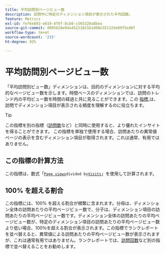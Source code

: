 ```yaml
---
title: 平均訪問別ページビュー数
description: 訪問中に特定のディメンション項目が表示された平均回数。
feature: Metrics
exl-id: fef6e803-e819-4f0f-8cb0-c565328a8bea
source-git-commit: d095628e94a45221815b1d08e35132de09f5ed8f
workflow-type: tm+mt
source-wordcount: '215'
ht-degree: 92%

---
```


# 平均訪問別ページビュー数

「平均訪問別ビュー数」ディメンションは、目的のディメンションに対する平均的なページビュー数を示します。時間ベースのディメンションでは、訪問のトレンド内の平均ビュー数を時間の経過と共に見ることができます。この [ 指標 ](overview.md) は、訪問でディメンション項目が表示される頻度を理解するのに役立ちます。

>[!TIP]
>
>この指標を別の指標（[訪問数](visits.md)など）と同時に使用すると、より優れたインサイトを得ることができます。 この指標を単独で使用する場合、訪問あたりの異常値ページの表示を含むディメンション項目が取得されます。これは通常、有用ではありません。

## この指標の計算方法

この指標は、数式「[`Page views`](page-views.md)` divided by `[`Visits`](visits.md)」を使用して計算されます。

## 100% を超える割合

この指標には、100% を超える割合が頻繁に含まれます。分母は、ディメンション全体の訪問あたりの平均ページビュー数で、分子は、ディメンション項目の訪問あたりの平均ページビュー数です。ディメンション全体の訪問あたりの平均ページビュー数が、特定のディメンション項目の訪問あたりの平均ページビュー数より低い場合、100％を超える割合が表示されます。この指標でランクレポートを並べ替えると、異常値による訪問あたりの平均ページビュー数が表示されますが、これは通常有用ではありません。ランクレポートでは、[訪問回数](visits.md)など別の指標で並べ替えることをお勧めします。
